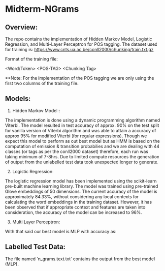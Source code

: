 # Midterm-NGrams

## Overview:

The repo contains the implementation of Hidden Markov Model, Logistic Regression, and Multi-Layer Perceptron for POS tagging.
The dataset used for training is:  https://www.cnts.ua.ac.be/conll2000/chunking/train.txt.gz 

Format of the training file:

&lt;Word/Token&gt;   &lt;POS-TAG&gt;  &lt;Chunking Tag&gt;

**Note: For the implementation of the POS tagging we are only using the first two columns of the training file.

## Models:
1. Hidden Markov Model : 

The implementation is done using a dynamic programming algorithm named Viterbi. The model resulted in test accuracy of approx. 90% on the test split for vanilla version of Viterbi algorithm and was able to attain a accuracy of approx 95% for modified Viterbi (for regular expressions). Though we expect this model to perform as out best model but as HMM is based on the computation of emission & transition probabilies and we are dealing with 44 classes (or tags as per the conll2000 dataset) therefore, each run was taking minimum of 7-8hrs. Due to limited compute resources the generation of output from the unlabelled test data took unexpected longer to generate. 

2. Logistic Regression:

The logistic regression model has been implemented using the scikit-learn pre-built machine learning library. The model was trained using pre-trained Glove embeddings of 50 dimensions. The current accuracy of the model is approximately 84.33%, without considering any local contexts for calculating the word embeddings in the training dataset. However, it has been observed that if appropriate context and features are taken into consideration, the accuracy of the model can be increased to 96%.

3. Multi Layer Perceptron:

With that said our best model is MLP with accuracy as:  


## Labelled Test Data:
The file named 'n_grams.text.txt' contains the output from the best model (MLP).
